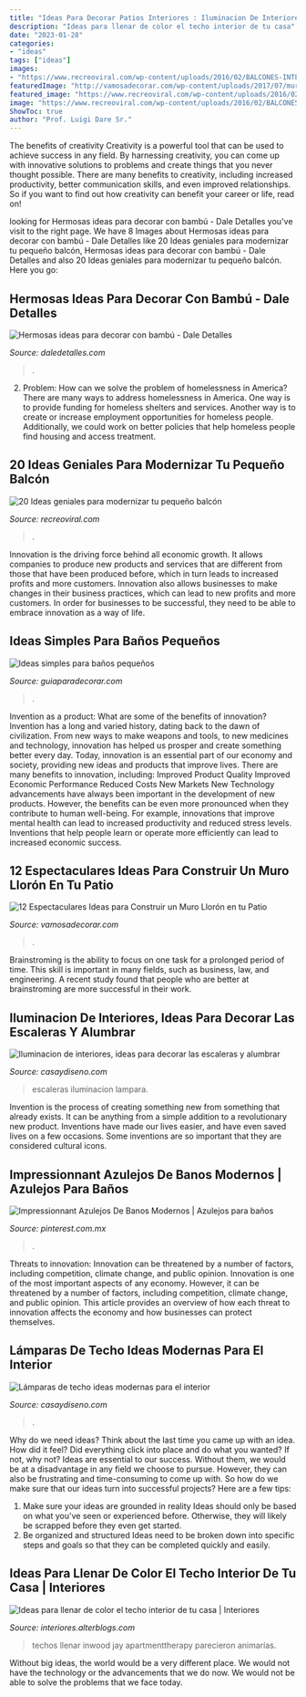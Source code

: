 ```yaml
---
title: "Ideas Para Decorar Patios Interiores : Iluminacion De Interiores, Ideas Para Decorar Las Escaleras Y Alumbrar"
description: "Ideas para llenar de color el techo interior de tu casa"
date: "2023-01-28"
categories:
- "ideas"
tags: ["ideas"]
images:
- "https://www.recreoviral.com/wp-content/uploads/2016/02/BALCONES-INTERIORES-13.jpg"
featuredImage: "http://vamosadecorar.com/wp-content/uploads/2017/07/muro-lloron-12.jpg"
featured_image: "https://www.recreoviral.com/wp-content/uploads/2016/02/BALCONES-INTERIORES-13.jpg"
image: "https://www.recreoviral.com/wp-content/uploads/2016/02/BALCONES-INTERIORES-13.jpg"
ShowToc: true
author: "Prof. Luigi Dare Sr."
---
```



The benefits of creativity
Creativity is a powerful tool that can be used to achieve success in any field. By harnessing creativity, you can come up with innovative solutions to problems and create things that you never thought possible. There are many benefits to creativity, including increased productivity, better communication skills, and even improved relationships. So if you want to find out how creativity can benefit your career or life, read on!

	

		
looking for Hermosas ideas para decorar con bambú - Dale Detalles you've visit to the right page. We have 8 Images about Hermosas ideas para decorar con bambú - Dale Detalles like 20 Ideas geniales para modernizar tu pequeño balcón, Hermosas ideas para decorar con bambú - Dale Detalles and also 20 Ideas geniales para modernizar tu pequeño balcón. Here you go:
		
    
## Hermosas Ideas Para Decorar Con Bambú - Dale Detalles

<img loading=lazy src="https://i0.wp.com/www.daledetalles.com/wp-content/uploads/2017/01/decoracion-con-bambu15.jpg" onerror="this.onerror=null;this.src='https://tse1.mm.bing.net/th?id=OIP.Ay4QLLPSBho1ZcDe23CiOgHaJ4&amp;pid=15.1';" alt="Hermosas ideas para decorar con bambú - Dale Detalles">

_Source: daledetalles.com_

>. 

	

2. Problem:
How can we solve the problem of homelessness in America?
There are many ways to address homelessness in America. One way is to provide funding for homeless shelters and services. Another way is to create or increase employment opportunities for homeless people. Additionally, we could work on better policies that help homeless people find housing and access treatment.

    
## 20 Ideas Geniales Para Modernizar Tu Pequeño Balcón

<img loading=lazy src="https://www.recreoviral.com/wp-content/uploads/2016/02/BALCONES-INTERIORES-13.jpg" onerror="this.onerror=null;this.src='https://tse3.mm.bing.net/th?id=OIP.fEPZYmheHFkE5xN9Vnu9iAHaJ4&amp;pid=15.1';" alt="20 Ideas geniales para modernizar tu pequeño balcón">

_Source: recreoviral.com_

>. 

	

Innovation is the driving force behind all economic growth. It allows companies to produce new products and services that are different from those that have been produced before, which in turn leads to increased profits and more customers. Innovation also allows businesses to make changes in their business practices, which can lead to new profits and more customers. In order for businesses to be successful, they need to be able to embrace innovation as a way of life.

    
## Ideas Simples Para Baños Pequeños

<img loading=lazy src="https://www.guiaparadecorar.com/wp-content/uploads/2012/09/Ideas-para-cuartos-de-bano-pequenos-01.jpg" onerror="this.onerror=null;this.src='https://tse1.mm.bing.net/th?id=OIP.19hMIHf6Lg-vQdennmRbkgAAAA&amp;pid=15.1';" alt="Ideas simples para baños pequeños">

_Source: guiaparadecorar.com_

>. 

	

Invention as a product: What are some of the benefits of innovation?
Invention has a long and varied history, dating back to the dawn of civilization. From new ways to make weapons and tools, to new medicines and technology, innovation has helped us prosper and create something better every day. Today, innovation is an essential part of our economy and society, providing new ideas and products that improve lives. There are many benefits to innovation, including: 
Improved Product Quality 
Improved Economic Performance 
Reduced Costs 
New Markets 
New Technology advancements have always been important in the development of new products. However, the benefits can be even more pronounced when they contribute to human well-being. For example, innovations that improve mental health can lead to increased productivity and reduced stress levels. Inventions that help people learn or operate more efficiently can lead to increased economic success.

    
## 12 Espectaculares Ideas Para Construir Un Muro Llorón En Tu Patio

<img loading=lazy src="http://vamosadecorar.com/wp-content/uploads/2017/07/muro-lloron-12.jpg" onerror="this.onerror=null;this.src='https://tse2.mm.bing.net/th?id=OIP.PGjYt_NXBWSuxCntKG5MXAAAAA&amp;pid=15.1';" alt="12 Espectaculares Ideas para Construir un Muro Llorón en tu Patio">

_Source: vamosadecorar.com_

>. 

	

Brainstroming is the ability to focus on one task for a prolonged period of time. This skill is important in many fields, such as business, law, and engineering. A recent study found that people who are better at brainstroming are more successful in their work.

    
## Iluminacion De Interiores, Ideas Para Decorar Las Escaleras Y Alumbrar

<img loading=lazy src="https://casaydiseno.com/wp-content/uploads/2018/08/lampara-de-piso-minimalista-escaleras-resized.jpg" onerror="this.onerror=null;this.src='https://tse1.mm.bing.net/th?id=OIP.osoOZTMI7QSdKq8UKmqQnAHaLG&amp;pid=15.1';" alt="Iluminacion de interiores, ideas para decorar las escaleras y alumbrar">

_Source: casaydiseno.com_

>escaleras iluminacion lampara. 

	

Invention is the process of creating something new from something that already exists. It can be anything from a simple addition to a revolutionary new product. Inventions have made our lives easier, and have even saved lives on a few occasions. Some inventions are so important that they are considered cultural icons.

    
## Impressionnant Azulejos De Banos Modernos | Azulejos Para Baños

<img loading=lazy src="https://i.pinimg.com/736x/b1/32/ba/b132baf8bf52486d8577e407713576f1.jpg" onerror="this.onerror=null;this.src='https://tse4.mm.bing.net/th?id=OIP.AVdPQvetpZsAPPxXwpIc_QHaJ3&amp;pid=15.1';" alt="Impressionnant Azulejos De Banos Modernos | Azulejos para baños">

_Source: pinterest.com.mx_

>. 

	

Threats to innovation: Innovation can be threatened by a number of factors, including competition, climate change, and public opinion.
Innovation is one of the most important aspects of any economy. However, it can be threatened by a number of factors, including competition, climate change, and public opinion. This article provides an overview of how each threat to innovation affects the economy and how businesses can protect themselves.

    
## Lámparas De Techo Ideas Modernas Para El Interior

<img loading=lazy src="https://casaydiseno.com/wp-content/uploads/2015/05/lamparas-de-techo-ideas-modernas-habitacion-juvenil.jpeg" onerror="this.onerror=null;this.src='https://tse2.mm.bing.net/th?id=OIP.UTLxHq8RSKRcWOY1mDgojAHaLH&amp;pid=15.1';" alt="Lámparas de techo ideas modernas para el interior">

_Source: casaydiseno.com_

>. 

	

Why do we need ideas?
Think about the last time you came up with an idea. How did it feel? Did everything click into place and do what you wanted? If not, why not?
Ideas are essential to our success. Without them, we would be at a disadvantage in any field we choose to pursue. However, they can also be frustrating and time-consuming to come up with. So how do we make sure that our ideas turn into successful projects? Here are a few tips: 

1) Make sure your ideas are grounded in reality 
Ideas should only be based on what you've seen or experienced before. Otherwise, they will likely be scrapped before they even get started. 
2) Be organized and structured 
Ideas need to be broken down into specific steps and goals so that they can be completed quickly and easily.

    
## Ideas Para Llenar De Color El Techo Interior De Tu Casa | Interiores

<img loading=lazy src="https://interiores.alterblogs.com/wp-content/uploads/2014/09/color-en-techos-8.jpg" onerror="this.onerror=null;this.src='https://tse2.mm.bing.net/th?id=OIP.CjvHTUms3HtmEhEX9Qy8mAHaJ_&amp;pid=15.1';" alt="Ideas para llenar de color el techo interior de tu casa | Interiores">

_Source: interiores.alterblogs.com_

>techos llenar inwood jay apartmenttherapy parecieron animarías. 

	

Without big ideas, the world would be a very different place. We would not have the technology or the advancements that we do now. We would not be able to solve the problems that we face today.

